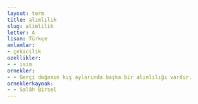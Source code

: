```yaml
---
layout: term
title: alımlılık
slug: alimlilik
letter: A
lisan: Türkçe
anlamlar:
- çekicilik
ozellikler:
- - isim
ornekler:
- - Gerçi doğanın kış aylarında başka bir alımlılığı vardır.
orneklerkaynak:
- - Salâh Birsel
---
```

